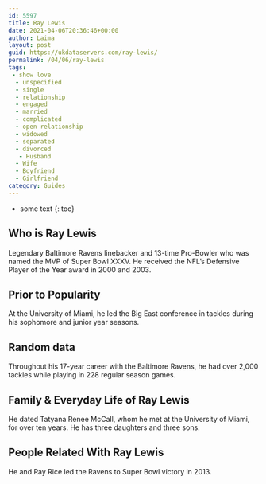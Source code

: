 ```yaml
---
id: 5597
title: Ray Lewis
date: 2021-04-06T20:36:46+00:00
author: Laima
layout: post
guid: https://ukdataservers.com/ray-lewis/
permalink: /04/06/ray-lewis
tags:
 - show love
  - unspecified
  - single
  - relationship
  - engaged
  - married
  - complicated
  - open relationship
  - widowed
  - separated
  - divorced
   - Husband
  - Wife
  - Boyfriend
  - Girlfriend
category: Guides
---
```


* some text
{: toc}


## Who is Ray Lewis
                  
                  
                  
Legendary Baltimore Ravens linebacker and 13-time Pro-Bowler who was named the MVP of Super Bowl XXXV. He received the NFL&#8217;s Defensive Player of the Year award in 2000 and 2003.
                  
              
            
              
            
                
                
                
## Prior to Popularity
                  
                  
                  
At the University of Miami, he led the Big East conference in tackles during his sophomore and junior year seasons. 
                  
              
            
              
            
                
                
                
## Random data
                  
                  
                  
Throughout his 17-year career with the Baltimore Ravens, he had over 2,000 tackles while playing in 228 regular season games.
                  
              
            
              
            
                
                
                
## Family & Everyday Life of Ray Lewis
                  
                  
                  
He dated Tatyana Renee McCall, whom he met at the University of Miami, for over ten years. He has three daughters and three sons.
                  
              
            
              
            
                
                
                
## People Related With Ray Lewis
                  
                  
                  
He and Ray Rice led the Ravens to Super Bowl victory in 2013.
                  
              
            
              
            
                
              
            
              
              
            
            
              
            
          
          
          